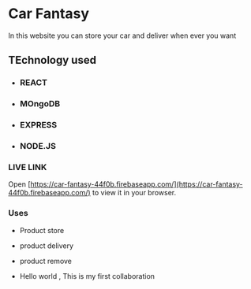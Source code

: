 # Car Fantasy

In this website you can store your car and deliver when ever you want

## TEchnology used


* ### REACT
* ### MOngoDB
* ### EXPRESS
* ### NODE.JS


### LIVE LINK
Open [https://car-fantasy-44f0b.firebaseapp.com/](https://car-fantasy-44f0b.firebaseapp.com/) to view it in your browser.

### Uses
* Product store
* product delivery
* product remove


* Hello world , This is my first collaboration

